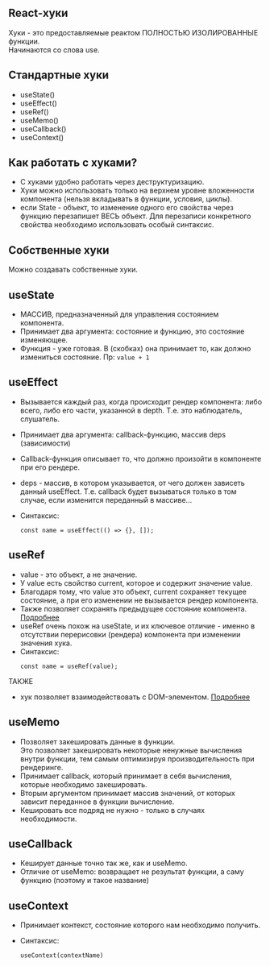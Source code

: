 ## React-хуки

Хуки - это предоставляемые реактом ПОЛНОСТЬЮ ИЗОЛИРОВАННЫЕ функции.  
Начинаются со слова use.

## Стандартные хуки

- useState()
- useEffect()
- useRef()
- useMemo()
- useCallback()
- useContext()

## Как работать с хуками?

- C хуками удобно работать через деструктуризацию.
- Хуки можно использовать только на верхнем уровне вложенности компонента (нельзя вкладывать в функции, условия, циклы).
- если State - объект, то изменение одного его свойства через функцию перезапишет ВЕСЬ объект. Для перезаписи конкретного свойства необходимо использовать особый синтаксис.

## Собственные хуки

Можно создавать собственные хуки.  





## useState

- МАССИВ, предназначенный для управления состоянием компонента.
- Принимает два аргумента: состояние и функцию, это состояние изменяющее.
- Функция - уже готовая. В (скобках) она принимает то, как должно измениться состояние. Пр: `value + 1`

## useEffect

- Вызывается каждый раз, когда происходит рендер компонента: либо всего, либо его части, указанной в depth. Т.е. это наблюдатель, слушатель.
- Принимает два аргумента: callback-функцию, массив deps (зависимости)
- Callback-функция описывает то, что должно произойти в компоненте при его рендере.
- deps - массив, в котором указывается, от чего должен зависеть данный useEffect. Т.е. callback будет вызываться только в том случае, если изменится переданный в массиве...
- Синтаксис:

  ```
  const name = useEffect(() => {}, []);
  ```

## useRef

- value - это объект, а не значение.
- У value есть свойство current, которое и содержит значение value.
- Благодаря тому, что value это объект, current сохраняет текущее состояние, а при его изменении не вызывается рендер компонента.
- Также позволяет сохранять предыдущее состояние компонента. [Подробнее](https://www.youtube.com/watch?v=9KJxaFHotqI&list=PLzDKw_ayjiGiSFfv9PE182IzmZpjLMDVf&index=12)
- useRef очень похож на useState, и их ключевое отличие - именно в отсутствии перерисовки (рендера) компонента при изменении значения хука.
- Синтаксис:
  ```
  const name = useRef(value);
  ```
ТАКЖЕ
- хук позволяет взаимодействовать с DOM-элементом. [Подробнее](https://www.youtube.com/watch?v=9KJxaFHotqI&list=PLzDKw_ayjiGiSFfv9PE182IzmZpjLMDVf&index=12)

## useMemo

- Позволяет закешировать данные в функции.  
Это позволяет закешировать некоторые ненужные вычисления внутри функции, тем самым оптимизируя производительность при рендеринге.
- Принимает callback, который принимает в себя вычисления, которые необходимо закешировать.
- Вторым аргументом принимает массив значений, от которых зависит переданное в функции вычисление.
- Кешировать все подряд не нужно - только в случаях необходимости.

## useCallback

- Кеширует данные точно так же, как и useMemo.
- Отличие от useMemo: возвращает не результат функции, а саму функцию (поэтому и такое название)

## useContext
- Принимает контекст, состояние которого нам необходимо получить.
- Синтаксис:

  ```
  useContext(contextName)
  ```